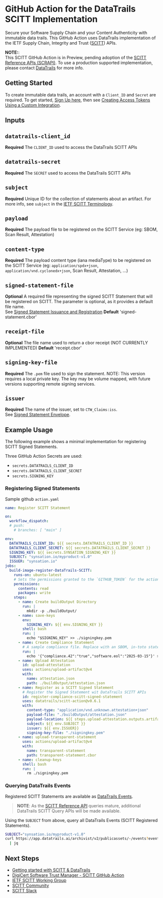 # GitHub Action for the DataTrails SCITT Implementation

Secure your Software Supply Chain and your Content Authenticity with immutable data trails. This GitHub Action uses DataTrails implementation of the IETF Supply Chain, Integrity and Trust ([SCITT](https://scitt.io)) APIs.

**NOTE:**:  
This SCITT GitHub Action is in Preview, pending adoption of the [SCITT Reference APIs (SCRAPI)](https://datatracker.ietf.org/doc/draft-ietf-scitt-scrapi/).
To use a production supported implementation, please contact [DataTrails](https://www.datatrails.ai/contactus/) for more info.

## Getting Started

To create immutable data trails, an account with a `Client_ID` and `Secret` are required.
To get started, [Sign Up here](https://app.datatrails.ai/signup), then see [Creating Access Tokens Using a Custom Integration](https://docs.datatrails.ai/developers/developer-patterns/getting-access-tokens-using-app-registrations/).

## Inputs

## `datatrails-client_id`

**Required** The `CLIENT_ID` used to access the DataTrails SCITT APIs

## `datatrails-secret`

**Required** The `SECRET` used to access the DataTrails SCITT APIs

## `subject`

**Required** Unique ID for the collection of statements about an artifact. For more info, see `subject` in the [IETF SCITT Terminology](https://datatracker.ietf.org/doc/html/draft-ietf-scitt-architecture#name-terminology).

## `payload`

**Required** The payload file to be registered on the SCITT Service (eg: SBOM, Scan Result, Attestation)

## `content-type`

**Required** The payload content type (iana mediaType) to be registered on the SCITT Service (eg: `application/spdx+json`, `application/vnd.cyclonedx+json`, Scan Result, Attestation, ...)

## `signed-statement-file`

**Optional** A required file representing the signed SCITT Statement that will be registered on SCITT. The parameter is optional, as it provides a default file name.  
See [Signed Statement Issuance and Registration](https://datatracker.ietf.org/doc/html/draft-ietf-scitt-architecture#name-signed-statement-issuance-a)
**Default** 'signed-statement.cbor'

## `receipt-file`

**Optional** The file name used to return a cbor receipt (NOT CURRENTLY IMPLEMENTED)
**Default** 'receipt.cbor'

## `signing-key-file`

**Required** The `.pem` file used to sign the statement. NOTE: This version requires a local private key. The key may be volume mapped, with future versions supporting remote signing services.

## `issuer`

**Required** The name of the issuer, set to `CTW_Claims:iss`.  
See [Signed Statement Envelope](https://datatracker.ietf.org/doc/html/draft-ietf-scitt-architecture#name-signed-statement-envelope).

## Example Usage

The following example shows a minimal implementation for registering SCITT Signed Statements.

Three GitHub Action Secrets are used:

- `secrets.DATATRAILS_CLIENT_ID`
- `secrets.DATATRAILS_CLIENT_SECRET`
- `secrets.SIGNING_KEY`

### Registering Signed Statements

Sample github `action.yaml`

```yaml
name: Register SCITT Statement

on:
  workflow_dispatch:
  # push:
    # branches: [ "main" ]

env:
  DATATRAILS_CLIENT_ID: ${{ secrets.DATATRAILS_CLIENT_ID }}
  DATATRAILS_CLIENT_SECRET: ${{ secrets.DATATRAILS_CLIENT_SECRET }}
  SIGNING_KEY: ${{ secrets.SYNSATION_SIGNING_KEY }}
  SUBJECT: "synsation.io/myproduct-v1.0"
  ISSUER: "synsation.io"
jobs:
  build-image-register-DataTrails-SCITT:
    runs-on: ubuntu-latest
    # Sets the permissions granted to the `GITHUB_TOKEN` for the actions in this job.
    permissions:
      contents: read
      packages: write
    steps:
      - name: Create buildOutput Directory
        run: |
          mkdir -p ./buildOutput/
      - name: save-keys
        env:
          SIGNING_KEY: ${{ env.SIGNING_KEY }}
        shell: bash
        run: |
          echo "$SIGNING_KEY" >> ./signingkey.pem
      - name: Create Compliance Statement
        # A sample compliance file. Replace with an SBOM, in-toto statement, image for content authenticity, ...
        run: |
          echo '{"compliance.42":"true","software.eol":"2025-03-15"}' >> ./buildOutput/attestation.json
      - name: Upload Attestation
        id: upload-attestation
        uses: actions/upload-artifact@v4
        with:
          name: attestation.json
          path: ./buildOutput/attestation.json
      - name: Register as a SCITT Signed Statement
        # Register the Signed Statement wit DataTrails SCITT APIs
        id: register-compliance-scitt-signed-statement
        uses: datatrails/scitt-action@v0.6.1
        with:
          content-type: "application/vnd.unknown.attestation+json"
          payload-file: "./buildOutput/attestation.json"
          payload-location: ${{ steps.upload-attestation.outputs.artifact-url }}
          subject: ${{ env.SUBJECT }}
          issuer: ${{ env.ISSUER}}
          signing-key-file: "./signingkey.pem"
      - name: upload-transparent-statement
        uses: actions/upload-artifact@v4
        with:
          name: transparent-statement
          path: transparent-statement.cbor
      - name: cleanup-keys
        shell: bash
        run: |
          rm ./signingkey.pem
```

### Querying DataTrails Events

Registered SCITT Statements are available as [DataTrails Events][datatrails-events].

> **NOTE**: As the [SCITT Reference API][scrapi] queries mature, additional DataTrails SCITT Query APIs will be made available.

Using the `SUBJECT` from above, query all DataTrails Events (SCITT Registered Statements).

```bash
SUBJECT="synsation.io/myproduct-v1.0"
curl https://app.datatrails.ai/archivist/v2/publicassets/-/events?event_attributes.subject=$SUBJECT \
  | jq
```

## Next Steps

- [Getting started with SCITT & DataTrails][datatrails-scitt-preview]
- [DigiCert Software Trust Manager - SCITT GitHub Action][digicert-scitt-action]
- [IETF SCITT Working Group][ietf-scitt-wg]
- [SCITT Community][scitt-community]
- [SCITT Slack][scitt-slack]

[datatrails-events]:        https://docs.datatrails.ai/developers/api-reference/events-api/
[datatrails-scitt-preview]: https://docs.datatrails.ai/developers/developer-patterns/scitt-api/
[digicert-scitt-action]:    https://github.com/digicert/scitt-action/
[ietf-scitt-wg]:            https://datatracker.ietf.org/wg/scitt/about/
[scitt-community]:          https://scitt.io
[scitt-slack]:              https://ietf.slack.com/archives/C03PXCAR206
[scrapi]:                   https://datatracker.ietf.org/doc/draft-ietf-scitt-scrapi/

